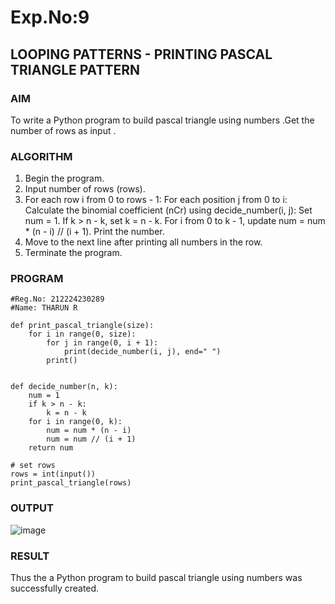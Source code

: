 # Exp.No:9
## LOOPING PATTERNS - PRINTING PASCAL TRIANGLE PATTERN

### AIM  

To write a Python program to build pascal triangle using numbers .Get the number of rows as input .

### ALGORITHM

1. Begin the program.  
2. Input number of rows (rows).
3. For each row i from 0 to rows - 1:
   For each position j from 0 to i:
     Calculate the binomial coefficient (nCr) using decide_number(i, j):
       Set num = 1.
       If k > n - k, set k = n - k.
       For i from 0 to k - 1, update num = num * (n - i) // (i + 1).
       Print the number.
4. Move to the next line after printing all numbers in the row.
5. Terminate the program.

### PROGRAM
```
#Reg.No: 212224230289
#Name: THARUN R

def print_pascal_triangle(size):
    for i in range(0, size):
        for j in range(0, i + 1):
            print(decide_number(i, j), end=" ")
        print()


def decide_number(n, k):
    num = 1
    if k > n - k:
        k = n - k
    for i in range(0, k):
        num = num * (n - i)
        num = num // (i + 1)
    return num

# set rows
rows = int(input())
print_pascal_triangle(rows)

```

### OUTPUT

![image](https://github.com/user-attachments/assets/a6c23aae-f81d-4a6e-9b90-d3033a31dff8)

### RESULT

Thus the a Python program to build pascal triangle using numbers was successfully created.
